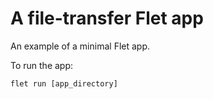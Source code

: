 # A file-transfer Flet app

An example of a minimal Flet app.

To run the app:

```
flet run [app_directory]
```